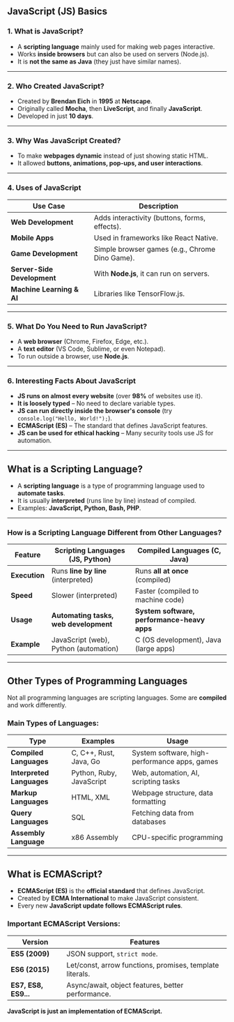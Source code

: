 ## JavaScript (JS) Basics

### 1. What is JavaScript?

- A **scripting language** mainly used for making web pages interactive.
- Works **inside browsers** but can also be used on servers (Node.js).
- It is **not the same as Java** (they just have similar names).

---

### 2. Who Created JavaScript?

- Created by **Brendan Eich** in **1995** at **Netscape**.
- Originally called **Mocha**, then **LiveScript**, and finally **JavaScript**.
- Developed in just **10 days**.

---

### 3. Why Was JavaScript Created?

- To make **webpages dynamic** instead of just showing static HTML.
- It allowed **buttons, animations, pop-ups, and user interactions**.

---

### 4. Uses of JavaScript

| Use Case                  | Description                                      |
|---------------------------|--------------------------------------------------|
| **Web Development**       | Adds interactivity (buttons, forms, effects).   |
| **Mobile Apps**          | Used in frameworks like React Native.          |
| **Game Development**      | Simple browser games (e.g., Chrome Dino Game). |
| **Server-Side Development** | With **Node.js**, it can run on servers.     |
| **Machine Learning & AI** | Libraries like TensorFlow.js.                   |

---

### 5. What Do You Need to Run JavaScript?

- A **web browser** (Chrome, Firefox, Edge, etc.).
- A **text editor** (VS Code, Sublime, or even Notepad).
- To run outside a browser, use **Node.js**.

---

### 6. Interesting Facts About JavaScript

- **JS runs on almost every website** (over **98%** of websites use it).
- **It is loosely typed** – No need to declare variable types.
- **JS can run directly inside the browser's console** (try `console.log("Hello, World!");`).
- **ECMAScript (ES)** – The standard that defines JavaScript features.
- **JS can be used for ethical hacking** – Many security tools use JS for automation.

---

## What is a Scripting Language?

- A **scripting language** is a type of programming language used to **automate tasks**.
- It is usually **interpreted** (runs line by line) instead of compiled.
- Examples: **JavaScript, Python, Bash, PHP**.

---

### How is a Scripting Language Different from Other Languages?

| Feature          | Scripting Languages (JS, Python) | Compiled Languages (C, Java) |
|-----------------|----------------------------------|------------------------------|
| **Execution**   | Runs **line by line** (interpreted) | Runs **all at once** (compiled) |
| **Speed**       | Slower (interpreted) | Faster (compiled to machine code) |
| **Usage**       | **Automating tasks, web development** | **System software, performance-heavy apps** |
| **Example**     | JavaScript (web), Python (automation) | C (OS development), Java (large apps) |

---

## Other Types of Programming Languages

Not all programming languages are scripting languages. Some are **compiled** and work differently.

### Main Types of Languages:

| Type                | Examples             | Usage                                  |
|---------------------|---------------------|----------------------------------------|
| **Compiled Languages** | C, C++, Rust, Java, Go | System software, high-performance apps, games |
| **Interpreted Languages** | Python, Ruby, JavaScript | Web, automation, AI, scripting tasks |
| **Markup Languages** | HTML, XML | Webpage structure, data formatting |
| **Query Languages** | SQL | Fetching data from databases |
| **Assembly Language** | x86 Assembly | CPU-specific programming |

---

## What is ECMAScript?

- **ECMAScript (ES)** is the **official standard** that defines JavaScript.
- Created by **ECMA International** to make JavaScript consistent.
- Every new **JavaScript update follows ECMAScript rules**.

### Important ECMAScript Versions:

| Version | Features |
|---------|----------|
| **ES5 (2009)** | JSON support, `strict mode`. |
| **ES6 (2015)** | Let/const, arrow functions, promises, template literals. |
| **ES7, ES8, ES9...** | Async/await, object features, better performance. |

**JavaScript is just an implementation of ECMAScript.**


